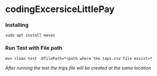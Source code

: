 # codingExcersiceLittlePay



### Installing
```
sudo apt install maven
```


### Run Test with File path
```
mvn clean test -DfilePath=*<path where the taps.csv file exsist>*
```

*After running the test the trips file will be created at the same location*
